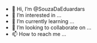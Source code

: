 - 👋 Hi, I’m @SouzaDaEduardars
- 👀 I’m interested in ...
- 🌱 I’m currently learning ...
- 💞️ I’m looking to collaborate on ...
- 📫 How to reach me ...

<!---
SouzaDaEduardars/SouzaDaEduardars is a ✨ special ✨ repository because its `README.md` (this file) appears on your GitHub profile.
You can click the Preview link to take a look at your changes.
--->
